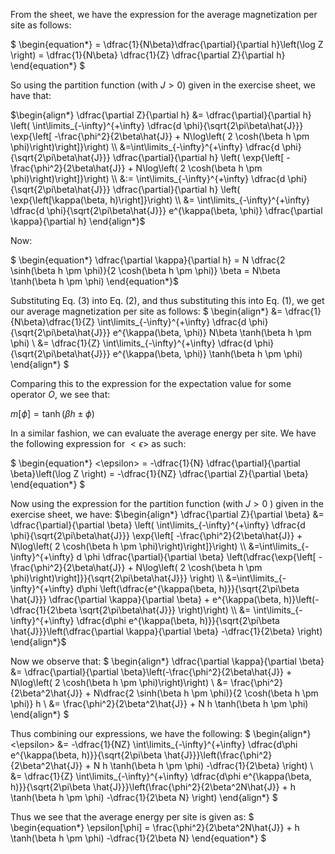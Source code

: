 From the sheet, we have the expression for the average magnetization per site as follows:

$
\begin{equation*}
    <m> = \dfrac{1}{N\beta}\dfrac{\partial}{\partial h}\left(\log Z \right) = \dfrac{1}{N\beta} \dfrac{1}{Z} \dfrac{\partial Z}{\partial h}
\end{equation*}
$

So using the partition function (with $J > 0$) given in the exercise sheet, we have that:

$\begin{align*}
    \dfrac{\partial Z}{\partial h} &= \dfrac{\partial}{\partial h} \left( \int\limits_{-\infty}^{+\infty} \dfrac{d \phi}{\sqrt{2\pi\beta\hat{J}}} \exp{\left[ -\frac{\phi^2}{2\beta\hat{J}} + N\log\left( 2 \cosh(\beta h \pm \phi)\right)\right]}\right) \\
    &=\int\limits_{-\infty}^{+\infty} \dfrac{d \phi}{\sqrt{2\pi\beta\hat{J}}} \dfrac{\partial}{\partial h} \left( \exp{\left[ -\frac{\phi^2}{2\beta\hat{J}} + N\log\left( 2 \cosh(\beta h \pm \phi)\right)\right]}\right) \\
    &:= \int\limits_{-\infty}^{+\infty} \dfrac{d \phi}{\sqrt{2\pi\beta\hat{J}}} \dfrac{\partial}{\partial h} \left( \exp{\left[\kappa(\beta, h)\right]}\right) \\
    &= \int\limits_{-\infty}^{+\infty} \dfrac{d \phi}{\sqrt{2\pi\beta\hat{J}}} e^{\kappa(\beta, \phi)} \dfrac{\partial \kappa}{\partial h}
\end{align*}$

Now:

$
\begin{equation*}
\dfrac{\partial \kappa}{\partial h} = N \dfrac{2 \sinh(\beta h \pm \phi)}{2 \cosh(\beta h \pm \phi)} \beta = N\beta \tanh(\beta h \pm \phi)
\end{equation*}$

Substituting Eq. (3) into Eq. (2), and thus substituting this into Eq. (1), we get our average magnetization per site as follows:
$
\begin{align*}
    <m> &= \dfrac{1}{N\beta}\dfrac{1}{Z} \int\limits_{-\infty}^{+\infty} \dfrac{d \phi}{\sqrt{2\pi\beta\hat{J}}} e^{\kappa(\beta, \phi)} N\beta \tanh(\beta h \pm \phi) \\
    &= \dfrac{1}{Z} \int\limits_{-\infty}^{+\infty} \dfrac{d \phi}{\sqrt{2\pi\beta\hat{J}}} e^{\kappa(\beta, \phi)} \tanh(\beta h \pm \phi)
\end{align*}
$

Comparing this to the expression for the expectation value for some operator $O$, we see that:

$\begin{equation*}
m[\phi] = \tanh(\beta h \pm \phi)
\end{equation*}$

In a similar fashion, we can evaluate the average energy per site. We have the following expression for $<\epsilon>$ as such:

$
\begin{equation*}
<\epsilon> = -\dfrac{1}{N} \dfrac{\partial}{\partial \beta}\left(\log Z \right)  = -\dfrac{1}{NZ} \dfrac{\partial Z}{\partial \beta} 
\end{equation*}
$

Now using the expression for the partition function (with $J > 0$ ) given in the exercise sheet, we have:
$\begin{align*}
    \dfrac{\partial Z}{\partial \beta} &= \dfrac{\partial}{\partial \beta} \left( \int\limits_{-\infty}^{+\infty} \dfrac{d \phi}{\sqrt{2\pi\beta\hat{J}}} \exp{\left[ -\frac{\phi^2}{2\beta\hat{J}} + N\log\left( 2 \cosh(\beta h \pm \phi)\right)\right]}\right) \\
    &=\int\limits_{-\infty}^{+\infty} d \phi \dfrac{\partial}{\partial \beta} \left(\dfrac{\exp{\left[ -\frac{\phi^2}{2\beta\hat{J}} + N\log\left( 2 \cosh(\beta h \pm \phi)\right)\right]}}{\sqrt{2\pi\beta\hat{J}}} \right) \\
    &=\int\limits_{-\infty}^{+\infty} d\phi \left(\dfrac{e^{\kappa(\beta, h)}}{\sqrt{2\pi\beta \hat{J}}} \dfrac{\partial \kappa}{\partial \beta} + e^{\kappa(\beta, h)}\left(-\dfrac{1}{2\beta \sqrt{2\pi\beta\hat{J}}} \right)\right) \\
    &= \int\limits_{-\infty}^{+\infty}  \dfrac{d\phi e^{\kappa(\beta, h)}}{\sqrt{2\pi\beta \hat{J}}}\left(\dfrac{\partial \kappa}{\partial \beta} -\dfrac{1}{2\beta} \right)
\end{align*}$

Now we observe that:
$
\begin{align*}
    \dfrac{\partial \kappa}{\partial \beta} &= \dfrac{\partial}{\partial \beta}\left(-\frac{\phi^2}{2\beta\hat{J}} + N\log\left( 2 \cosh(\beta h \pm \phi)\right)\right) \\
    &= \frac{\phi^2}{2\beta^2\hat{J}} + N\dfrac{2 \sinh(\beta h \pm \phi)}{2 \cosh(\beta h \pm \phi)} h \\
    &= \frac{\phi^2}{2\beta^2\hat{J}} + N h \tanh(\beta h \pm \phi)
\end{align*}
$

Thus combining our expressions, we have the following:
$
\begin{align*}
    <\epsilon> &= -\dfrac{1}{NZ} \int\limits_{-\infty}^{+\infty}  \dfrac{d\phi e^{\kappa(\beta, h)}}{\sqrt{2\pi\beta \hat{J}}}\left(\frac{\phi^2}{2\beta^2\hat{J}} + N h \tanh(\beta h \pm \phi) -\dfrac{1}{2\beta} \right) \\
    &= \dfrac{1}{Z} \int\limits_{-\infty}^{+\infty}  \dfrac{d\phi e^{\kappa(\beta, h)}}{\sqrt{2\pi\beta \hat{J}}}\left(\frac{\phi^2}{2\beta^2N\hat{J}} + h \tanh(\beta h \pm \phi) -\dfrac{1}{2\beta N} \right)
\end{align*}
$

Thus we see that the average energy per site is given as:
$
\begin{equation*}
\epsilon[\phi] = \frac{\phi^2}{2\beta^2N\hat{J}} + h \tanh(\beta h \pm \phi) -\dfrac{1}{2\beta N}
\end{equation*}
$






